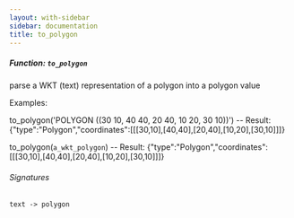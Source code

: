 ```yaml
---
layout: with-sidebar
sidebar: documentation
title: to_polygon
---
```


##### Function: `to_polygon`
parse a WKT (text) representation of a polygon into a polygon value

Examples:

  to_polygon('POLYGON ((30 10, 40 40, 20 40, 10 20, 30 10))')
  -- Result: {"type":"Polygon","coordinates":[[[30,10],[40,40],[20,40],[10,20],[30,10]]]}

  to_polygon(`a_wkt_polygon`)
  -- Result: {"type":"Polygon","coordinates":[[[30,10],[40,40],[20,40],[10,20],[30,10]]]}

###### Signatures
    text -> polygon

